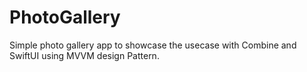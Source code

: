 # PhotoGallery
Simple photo gallery app to showcase the usecase with Combine and SwiftUI using MVVM design Pattern.
